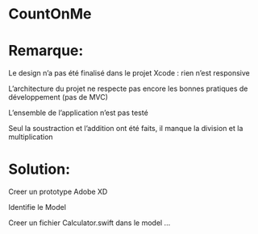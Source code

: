 # CountOnMe

# Remarque:

Le design n’a pas été finalisé dans le projet Xcode : rien n’est responsive 

L’architecture du projet ne respecte pas encore les bonnes pratiques de développement (pas de MVC)

L’ensemble de l’application n’est pas testé

Seul la soustraction et l’addition ont été faits, il manque la division et la multiplication



# Solution:

Creer un prototype  Adobe XD

Identifie  le Model 

Creer un fichier Calculator.swift dans le model 
...
